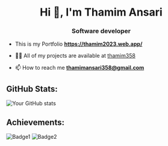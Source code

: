 <h1 align="center">Hi 👋, I'm Thamim Ansari</h1>
<h3 align="center">Software developer</h3>



- This is my Portfolio **https://thamim2023.web.app/**

- 👨‍💻 All of my projects are available at [thamim358](thamim358)


- 📫 How to reach me **thamimansari358@gmail.com**



## GitHub Stats:
![Your GitHub stats](https://github-readme-stats.vercel.app/api?username=thamim358&show_icons=true&count_private=true&hide=prs&theme=dark)

## Achievements:
![Badge1](https://img.shields.io/badge/WWDC19-Attendee-blue)
![Badge2](https://img.shields.io/badge/100%20Commits-Completed-brightgreen)
